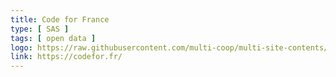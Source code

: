 ```yaml
---
title: Code for France
type: [ SAS ]
tags: [ open data ]
logo: https://raw.githubusercontent.com/multi-coop/multi-site-contents/maj-edito/texts/network/images/logo-codeforfrance.png
link: https://codefor.fr/
---
```

